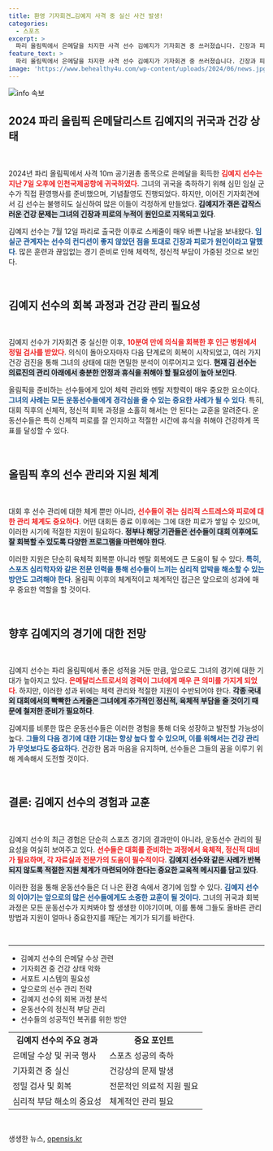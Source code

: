 ```yaml
---
title: 환영 기자회견…김예지 사격 중 실신 사건 발생!
categories:
  - 스포츠
excerpt: >
  파리 올림픽에서 은메달을 차지한 사격 선수 김예지가 기자회견 중 쓰러졌습니다. 긴장과 피로 누적이 원인으로 추정되며, 의식은 회복했지만 걱정이 커지고 있습니다. 김 선수의 건강 상태는 계속 주목받고 있습니다.
feature_text: >
  파리 올림픽에서 은메달을 차지한 사격 선수 김예지가 기자회견 중 쓰러졌습니다. 긴장과 피로 누적이 원인으로 추정되며, 의식은 회복했지만 걱정이 커지고 있습니다. 김 선수의 건강 상태는 계속 주목받고 있습니다.
image: 'https://www.behealthy4u.com/wp-content/uploads/2024/06/news.jpg'
---
```


<p><img src="https://www.behealthy4u.com/wp-content/uploads/2024/06/news.jpg" alt="info 속보" /></p>

<h2 data-ke-size="size26">2024 파리 올림픽 은메달리스트 김예지의 귀국과 건강 상태</h2>

<p data-ke-size="size16">&nbsp;</p>

<p>2024년 파리 올림픽에서 사격 10m 공기권총 종목으로 은메달을 획득한 <b><span style="color: #ee2323;">김예지 선수는 지난 7일 오후에 인천국제공항에 귀국하였다</span></b>. 그녀의 귀국을 축하하기 위해 심민 임실 군수가 직접 환영행사를 준비했으며, 기념촬영도 진행되었다. 하지만, 이어진 기자회견에서 김 선수는 불행히도 실신하여 많은 이들이 걱정하게 만들었다. <b><span style="background-color: #21538527;">김예지가 겪은 갑작스러운 건강 문제는 그녀의 긴장과 피로의 누적이 원인으로 지목되고 있다</span></b>. </p>

<p>김예지 선수는 7월 12일 파리로 출국한 이후로 스케줄이 매우 바쁜 나날을 보내왔다. <b><span style="color: #1a5490;">임실군 관계자는 선수의 컨디션이 좋지 않았던 점을 토대로 긴장과 피로가 원인이라고 말했다</span></b>. 많은 훈련과 끊임없는 경기 준비로 인해 체력적, 정신적 부담이 가중된 것으로 보인다. </p>

<p data-ke-size="size16">&nbsp;</p>

<h2 data-ke-size="size26">김예지 선수의 회복 과정과 건강 관리 필요성</h2>

<p data-ke-size="size16">&nbsp;</p>

<p>김예지 선수가 기자회견 중 실신한 이후, <b><span style="color: #ee2323;">10분여 만에 의식을 회복한 후 인근 병원에서 정밀 검사를 받았다</span></b>. 의식이 돌아오자마자 다음 단계로의 회복이 시작되었고, 여러 가지 건강 검진을 통해 그녀의 상태에 대한 면밀한 분석이 이루어지고 있다. <b><span style="background-color: #21538527;">현재 김 선수는 의료진의 관리 아래에서 충분한 안정과 휴식을 취해야 할 필요성이 높아 보인다</span></b>.</p>

<p>올림픽을 준비하는 선수들에게 있어 체력 관리와 멘탈 저항력이 매우 중요한 요소이다. <b><span style="color: #1a5490;">그녀의 사례는 모든 운동선수들에게 경각심을 줄 수 있는 중요한 사례가 될 수 있다</span></b>. 특히, 대회 직후의 신체적, 정신적 회복 과정을 소홀히 해서는 안 된다는 교훈을 알려준다. 운동선수들은 특히 신체적 피로를 잘 인지하고 적절한 시간에 휴식을 취해야 건강하게 목표를 달성할 수 있다.</p>

<p data-ke-size="size16">&nbsp;</p>

<h2 data-ke-size="size26">올림픽 후의 선수 관리와 지원 체계</h2>

<p data-ke-size="size16">&nbsp;</p>

<p>대회 후 선수 관리에 대한 체계 뿐만 아니라, <b><span style="color: #ee2323;">선수들이 겪는 심리적 스트레스와 피로에 대한 관리 체계도 중요하다</span></b>. 어떤 대회든 종료 이후에는 그에 대한 피로가 쌓일 수 있으며, 이러한 시기에 적절한 지원이 필요하다. <b><span style="background-color: #21538527;">정부나 해당 기관들은 선수들이 대회 이후에도 잘 회복할 수 있도록 다양한 프로그램을 마련해야 한다</span></b>. </p>

<p>이러한 지원은 단순히 육체적 회복뿐 아니라 멘탈 회복에도 큰 도움이 될 수 있다. <b><span style="color: #1a5490;">특히, 스포츠 심리학자와 같은 전문 인력을 통해 선수들이 느끼는 심리적 압박을 해소할 수 있는 방안도 고려해야 한다</span></b>. 올림픽 이후의 체계적이고 체계적인 접근은 앞으로의 성과에 매우 중요한 역할을 할 것이다.</p>

<p data-ke-size="size16">&nbsp;</p>

<h2 data-ke-size="size26">향후 김예지의 경기에 대한 전망</h2>

<p data-ke-size="size16">&nbsp;</p>

<p>김예지 선수는 파리 올림픽에서 좋은 성적을 거둔 만큼, 앞으로도 그녀의 경기에 대한 기대가 높아지고 있다. <b><span style="color: #ee2323;">은메달리스트로서의 경력이 그녀에게 매우 큰 의미를 가지게 되었다</span></b>. 하지만, 이러한 성과 뒤에는 체력 관리와 적절한 지원이 수반되어야 한다. <b><span style="background-color: #21538527;">각종 국내외 대회에서의 빡빡한 스케줄은 그녀에게 추가적인 정신적, 육체적 부담을 줄 것이기 때문에 철저한 준비가 필요하다</span></b>.</p>

<p>김예지를 비롯한 많은 운동선수들은 이러한 경험을 통해 더욱 성장하고 발전할 가능성이 높다. <b><span style="color: #1a5490;">그들의 다음 경기에 대한 기대는 항상 높다 할 수 있으며, 이를 위해서는 건강 관리가 무엇보다도 중요하다</span></b>. 건강한 몸과 마음을 유지하며, 선수들은 그들의 꿈을 이루기 위해 계속해서 도전할 것이다.</p>

<p data-ke-size="size16">&nbsp;</p>

<h2 data-ke-size="size26">결론: 김예지 선수의 경험과 교훈</h2>

<p data-ke-size="size16">&nbsp;</p>

<p>김예지 선수의 최근 경험은 단순히 스포츠 경기의 결과만이 아니라, 운동선수 관리의 필요성을 여실히 보여주고 있다. <b><span style="color: #ee2323;">선수들은 대회를 준비하는 과정에서 육체적, 정신적 대비가 필요하며, 각 자료실과 전문가의 도움이 필수적이다</span></b>. <b><span style="background-color: #21538527;">김예지 선수와 같은 사례가 반복되지 않도록 적절한 지원 체계가 마련되어야 한다는 중요한 교육적 메시지를 담고 있다</span></b>.</p>

<p>이러한 점을 통해 운동선수들은 더 나은 환경 속에서 경기에 임할 수 있다. <b><span style="color: #1a5490;">김예지 선수의 이야기는 앞으로의 많은 선수들에게도 소중한 교훈이 될 것이다</span></b>. 그녀의 귀국과 회복 과정은 모든 운동선수가 지켜봐야 할 생생한 이야기이며, 이를 통해 그들도 올바른 관리 방법과 지원이 얼마나 중요한지를 깨닫는 계기가 되기를 바란다.</p>

<p data-ke-size="size16">&nbsp;</p>

<hr />

<ul>
<li>김예지 선수의 은메달 수상 관련</li>
<li>기자회견 중 건강 상태 악화</li>
<li>서포트 시스템의 필요성</li>
<li>앞으로의 선수 관리 전략</li>
<li>김예지 선수의 회복 과정 분석</li>
<li>운동선수의 정신적 부담 관리</li>
<li>선수들의 성공적인 복귀를 위한 방안</li>
</ul>

<table style="width: 100%;">
  <tr>
    <td style="text-align: center; height: 17px;"><b>김예지 선수의 주요 경과</b></td>
    <td style="text-align: center; height: 17px;"><b>중요 포인트</b></td>
  </tr>
  <tr>
    <td style="height: 20px;">은메달 수상 및 귀국 행사</td>
    <td style="height: 20px;">스포츠 성공의 축하</td>
  </tr>
  <tr>
    <td style="height: 20px;">기자회견 중 실신</td>
    <td style="height: 20px;">건강상의 문제 발생</td>
  </tr>
  <tr>
    <td style="height: 20px;">정밀 검사 및 회복</td>
    <td style="height: 20px;">전문적인 의료적 지원 필요</td>
  </tr>
  <tr>
    <td style="height: 20px;">심리적 부담 해소의 중요성</td>
    <td style="height: 20px;">체계적인 관리 필요</td>
  </tr>
</table>

<p data-ke-size="size16">&nbsp;</p>
생생한 뉴스, <a href="https://opensis.kr" rel="dofollow">opensis.kr</a>



